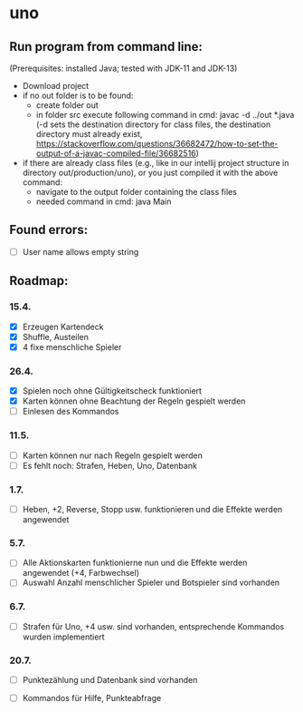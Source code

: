 # uno

## Run program from command line:
(Prerequisites: installed Java; tested with JDK-11 and JDK-13)
- Download project
- if no out folder is to be found:
    - create folder out
    - in folder src execute following command in cmd: javac -d ../out *.java (-d sets the destination directory for class files, the destination directory must already exist, https://stackoverflow.com/questions/36682472/how-to-set-the-output-of-a-javac-compiled-file/36682516)
- if there are already class files (e.g., like in our intellij project structure in directory out/production/uno), or you just compiled it with the above command:
    - navigate to the output folder containing the class files
    - needed command in cmd: java Main

## Found errors:

- [ ] User name allows empty string 

## Roadmap:

### 15.4.
- [x] Erzeugen Kartendeck
- [x] Shuffle, Austeilen
- [x] 4 fixe menschliche Spieler

### 26.4.
- [x] Spielen noch ohne Gültigkeitscheck funktioniert
- [x] Karten können ohne Beachtung der Regeln gespielt werden
- [ ] Einlesen des Kommandos

### 11.5.
- [ ] Karten können nur nach Regeln gespielt werden
- [ ] Es fehlt noch: Strafen, Heben, Uno, Datenbank

### 1.7.
- [ ] Heben, +2, Reverse, Stopp usw. funktionieren und die Effekte werden angewendet

### 5.7.
- [ ] Alle Aktionskarten funktionierne nun und die Effekte werden angewendet (+4, Farbwechsel)
- [ ] Auswahl Anzahl menschlicher Spieler und Botspieler sind vorhanden

### 6.7.
- [ ] Strafen für Uno, +4 usw. sind vorhanden, entsprechende Kommandos wurden implementiert

### 20.7.
- [ ] Punktezählung und Datenbank sind vorhanden
- [ ] Kommandos für Hilfe, Punkteabfrage

